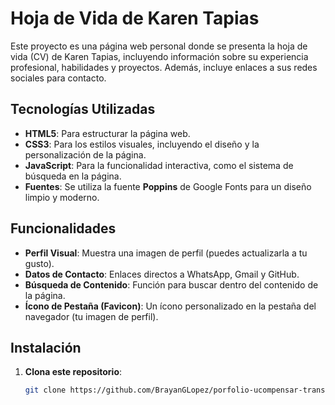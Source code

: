 # Hoja de Vida de Karen Tapias

Este proyecto es una página web personal donde se presenta la hoja de vida (CV) de Karen Tapias, incluyendo información sobre su experiencia profesional, habilidades y proyectos. Además, incluye enlaces a sus redes sociales para contacto.

## Tecnologías Utilizadas

- **HTML5**: Para estructurar la página web.
- **CSS3**: Para los estilos visuales, incluyendo el diseño y la personalización de la página.
- **JavaScript**: Para la funcionalidad interactiva, como el sistema de búsqueda en la página.
- **Fuentes**: Se utiliza la fuente **Poppins** de Google Fonts para un diseño limpio y moderno.

## Funcionalidades

- **Perfil Visual**: Muestra una imagen de perfil (puedes actualizarla a tu gusto).
- **Datos de Contacto**: Enlaces directos a WhatsApp, Gmail y GitHub.
- **Búsqueda de Contenido**: Función para buscar dentro del contenido de la página.
- **Ícono de Pestaña (Favicon)**: Un ícono personalizado en la pestaña del navegador (tu imagen de perfil).

## Instalación

1. **Clona este repositorio**:
   ```bash
   git clone https://github.com/BrayanGLopez/porfolio-ucompensar-transferencia.git
   
